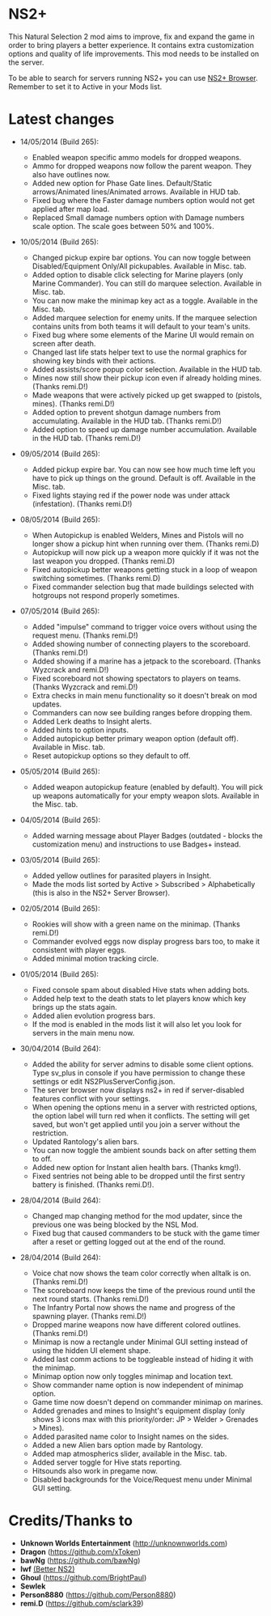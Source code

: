 ﻿NS2+
==========
This Natural Selection 2 mod aims to improve, fix and expand the game in order to bring players a better experience. It contains extra customization options and quality of life improvements. This mod needs to be installed on the server.

To be able to search for servers running NS2+ you can use [NS2+ Browser](http://steamcommunity.com/sharedfiles/filedetails/?id=236685163). Remember to set it to Active in your Mods list.

Latest changes
==============
- 14/05/2014 (Build 265):
	- Enabled weapon specific ammo models for dropped weapons.
	- Ammo for dropped weapons now follow the parent weapon. They also have outlines now.
	- Added new option for Phase Gate lines. Default/Static arrows/Animated lines/Animated arrows. Available in HUD tab.
	- Fixed bug where the Faster damage numbers option would not get applied after map load.
	- Replaced Small damage numbers option with Damage numbers scale option. The scale goes between 50% and 100%.

- 10/05/2014 (Build 265):
	- Changed pickup expire bar options. You can now toggle between Disabled/Equipment Only/All pickupables. Available in Misc. tab.
	- Added option to disable click selecting for Marine players (only Marine Commander). You can still do marquee selection. Available in Misc. tab.
	- You can now make the minimap key act as a toggle. Available in the Misc. tab.
	- Added marquee selection for enemy units. If the marquee selection contains units from both teams it will default to your team's units.
	- Fixed bug where some elements of the Marine UI would remain on screen after death.
	- Changed last life stats helper text to use the normal graphics for showing key binds with their actions.
	- Added assists/score popup color selection. Available in the HUD tab.
	- Mines now still show their pickup icon even if already holding mines. (Thanks remi.D!)
	- Made weapons that were actively picked up get swapped to (pistols, mines). (Thanks remi.D!)
	- Added option to prevent shotgun damage numbers from accumulating. Available in the HUD tab. (Thanks remi.D!)
	- Added option to speed up damage number accumulation. Available in the HUD tab. (Thanks remi.D!)

- 09/05/2014 (Build 265):
	- Added pickup expire bar. You can now see how much time left you have to pick up things on the ground. Default is off. Available in the Misc. tab.
	- Fixed lights staying red if the power node was under attack (infestation). (Thanks remi.D!)

- 08/05/2014 (Build 265):
	- When Autopickup is enabled Welders, Mines and Pistols will no longer show a pickup hint when running over them. (Thanks remi.D)
	- Autopickup will now pick up a weapon more quickly if it was not the last weapon you dropped. (Thanks remi.D)
	- Fixed autopickup better weapons getting stuck in a loop of weapon switching sometimes. (Thanks remi.D)
	- Fixed commander selection bug that made buildings selected with hotgroups not respond properly sometimes.
	
- 07/05/2014 (Build 265):
	- Added "impulse" command to trigger voice overs without using the request menu. (Thanks remi.D!)
	- Added showing number of connecting players to the scoreboard. (Thanks remi.D!)
	- Added showing if a marine has a jetpack to the scoreboard. (Thanks Wyzcrack and remi.D!)
	- Fixed scoreboard not showing spectators to players on teams. (Thanks Wyzcrack and remi.D!)
	- Extra checks in main menu functionality so it doesn't break on mod updates.
	- Commanders can now see building ranges before dropping them.
	- Added Lerk deaths to Insight alerts.
	- Added hints to option inputs.
	- Added autopickup better primary weapon option (default off). Available in Misc. tab.
	- Reset autopickup options so they default to off.

- 05/05/2014 (Build 265):
	- Added weapon autopickup feature (enabled by default). You will pick up weapons automatically for your empty weapon slots. Available in the Misc. tab.

- 04/05/2014 (Build 265):
	- Added warning message about Player Badges (outdated - blocks the customization menu) and instructions to use Badges+ instead.

- 03/05/2014 (Build 265):
	- Added yellow outlines for parasited players in Insight.
	- Made the mods list sorted by Active > Subscribed > Alphabetically (this is also in the NS2+ Server Browser).

- 02/05/2014 (Build 265):
	- Rookies will show with a green name on the minimap. (Thanks remi.D!)
	- Commander evolved eggs now display progress bars too, to make it consistent with player eggs.
	- Added minimal motion tracking circle.

- 01/05/2014 (Build 265):
	- Fixed console spam about disabled Hive stats when adding bots.
	- Added help text to the death stats to let players know which key brings up the stats again.
	- Added alien evolution progress bars.
	- If the mod is enabled in the mods list it will also let you look for servers in the main menu now.

- 30/04/2014 (Build 264):
	- Added the ability for server admins to disable some client options. Type sv_plus in console if you have permission to change these settings or edit NS2PlusServerConfig.json.
	- The server browser now displays ns2+ in red if server-disabled features conflict with your settings.
	- When opening the options menu in a server with restricted options, the option label will turn red when it conflicts. The setting will get saved, but won't get applied until you join a server without the restriction.
	- Updated Rantology's alien bars.
	- You can now toggle the ambient sounds back on after setting them to off.
	- Added new option for Instant alien health bars. (Thanks kmg!).
	- Fixed sentries not being able to be dropped until the first sentry battery is finished. (Thanks remi.D!).

- 28/04/2014 (Build 264):
	- Changed map changing method for the mod updater, since the previous one was being blocked by the NSL Mod.
	- Fixed bug that caused commanders to be stuck with the game timer after a reset or getting logged out at the end of the round.

- 28/04/2014 (Build 264):
	- Voice chat now shows the team color correctly when alltalk is on. (Thanks remi.D!)
	- The scoreboard now keeps the time of the previous round until the next round starts. (Thanks remi.D!)
	- The Infantry Portal now shows the name and progress of the spawning player. (Thanks remi.D!)
	- Dropped marine weapons now have different colored outlines. (Thanks remi.D!)
	- Minimap is now a rectangle under Minimal GUI setting instead of using the hidden UI element shape.
	- Added last comm actions to be toggleable instead of hiding it with the minimap.
	- Minimap option now only toggles minimap and location text.
	- Show commander name option is now independent of minimap option.
	- Game time now doesn't depend on commander minimap on marines.
	- Added grenades and mines to Insight's equipment display (only shows 3 icons max with this priority/order: JP > Welder > Grenades > Mines).
	- Added parasited name color to Insight names on the sides.
	- Added a new Alien bars option made by Rantology.
	- Added map atmospherics slider, available in the Misc. tab.
	- Added server toggle for Hive stats reporting.
	- Hitsounds also work in pregame now.
	- Disabled backgrounds for the Voice/Request menu under Minimal GUI setting.

Credits/Thanks to
=================
- **Unknown Worlds Entertainment** (http://unknownworlds.com)
- **Dragon** (https://github.com/xToken)
- **bawNg** (https://github.com/bawNg)
- **lwf** [(Better NS2)](http://steamcommunity.com/sharedfiles/filedetails/?id=113116595)
- **Ghoul** (https://github.com/BrightPaul)
- **Sewlek**
- **Person8880** (https://github.com/Person8880)
- **remi.D** (https://github.com/sclark39)
